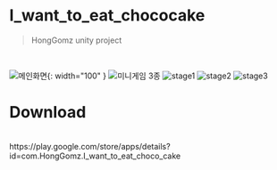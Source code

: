 # I_want_to_eat_chococake
> HongGomz unity project
<br>

![메인화면](https://user-images.githubusercontent.com/52371699/222093841-65359b74-0b95-4233-b570-3316f748fc1d.png){: width="100" }
![미니게임 3종](https://user-images.githubusercontent.com/52371699/222093854-a3f85ce5-c083-4057-9f59-40a37d022545.png)
![stage1](https://user-images.githubusercontent.com/52371699/222093852-c5d4169d-cfbb-47c2-aa91-180e3f1a952d.jpg)
![stage2](https://user-images.githubusercontent.com/52371699/222093851-da1b763b-05b2-4ad6-9e2e-e55ca87e04be.jpg)
![stage3](https://user-images.githubusercontent.com/52371699/222093848-8acbf347-9a29-422e-b78f-7fe5bec853bb.jpg)

# Download
<br>
https://play.google.com/store/apps/details?id=com.HongGomz.I_want_to_eat_choco_cake
